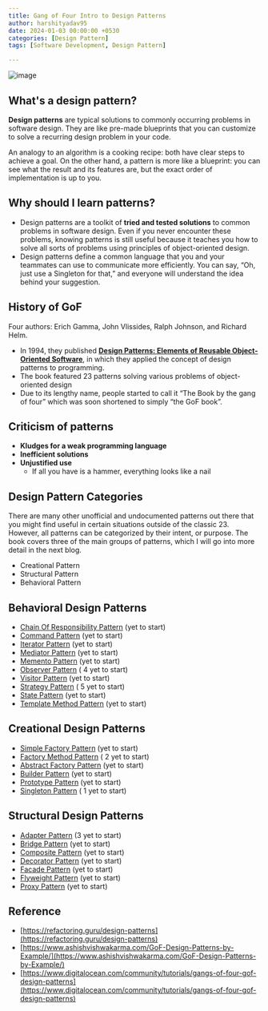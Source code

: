 ```yaml
---
title: Gang of Four Intro to Design Patterns
author: harshityadav95
date: 2024-01-03 00:00:00 +0530
categories: [Design Pattern]
tags: [Software Development, Design Pattern]

---
```

![image](https://github.com/harshityadav95/harshityadav95.github.io/assets/14792490/f6e548a9-ad96-4504-a5d5-b54848f27ac3)

## ****What's a design pattern?****

**Design patterns** are typical solutions to commonly occurring problems in software design. They are like pre-made blueprints that you can customize to solve a recurring design problem in your code.

An analogy to an algorithm is a cooking recipe: both have clear steps to achieve a goal. On the other hand, a pattern is more like a blueprint: you can see what the result and its features are, but the exact order of implementation is up to you.

## ****Why should I learn patterns?****

- Design patterns are a toolkit of **tried and tested solutions** to common problems in software design. Even if you never encounter these problems, knowing patterns is still useful because it teaches you how to solve all sorts of problems using principles of object-oriented design.
- Design patterns define a common language that you and your teammates can use to communicate more efficiently. You can say, “Oh, just use a Singleton for that,” and everyone will understand the idea behind your suggestion.

 
## History of GoF

Four authors: Erich Gamma, John Vlissides, Ralph Johnson, and Richard Helm.

- In 1994, they published **[Design Patterns: Elements of Reusable Object-Oriented Software](https://refactoring.guru/gof-book)**, in which they applied the concept of design patterns to programming.
- The book featured 23 patterns solving various problems of object-oriented design
- Due to its lengthy name, people started to call it “The Book by the gang of four” which was soon shortened to simply “the GoF book”.

## ****Criticism of patterns****

- ****Kludges for a weak programming language****
- ****Inefficient solutions****
- ****Unjustified use****
    - If all you have is a hammer, everything looks like a nail

## **Design Pattern Categories**

There are many other unofficial and undocumented patterns out there that you might find useful in certain situations outside of the classic 23. However, all patterns can be categorized by their intent, or purpose. The book covers three of the main groups of patterns, which I will go into more detail in the next blog.

- Creational Pattern
- Structural Pattern
- Behavioral Pattern

## Behavioral Design Patterns

- [Chain Of Responsibility Pattern](https://harshityadav.in/posts/GoF-Design-Patterns-by-Example-Chain-Of-Responsibility-Pattern) (yet to start)
- [Command Pattern](https://harshityadav.in/posts/GoF-Design-Patterns-by-Example-Command-Pattern) (yet to start)
- [Iterator Pattern](https://harshityadav.in/posts/GoF-Design-Patterns-by-Example-Iterator-Pattern) (yet to start)
- [Mediator Pattern](https://harshityadav.in/posts/GoF-Design-Patterns-by-Example-Mediator-Pattern) (yet to start)
- [Memento Pattern](https://harshityadav.in/posts/GoF-Design-Patterns-by-Example-Memento-Pattern) (yet to start)
- [Observer Pattern](https://harshityadav.in/posts/GoF-Design-Patterns-by-Example-Observer-Pattern) ( 4 yet to start)
- [Visitor Pattern](https://harshityadav.in/posts/GoF-Design-Patterns-by-Example-Visitor-Pattern) (yet to start)
- [Strategy Pattern](https://harshityadav.in/posts/GoF-Design-Patterns-by-Example-Strategy-Pattern) ( 5 yet to start)
- [State Pattern](https://harshityadav.in/posts/GoF-Design-Patterns-by-Example-State-Pattern) (yet to start)
- [Template Method Pattern](https://harshityadav.in/posts/GoF-Design-Patterns-by-Example-Template-Method-Pattern) (yet to start)

## Creational Design Patterns

- [Simple Factory Pattern](https://harshityadav.in/posts/GoF-Design-Patterns-by-Example-Simple-Factory-Pattern) (yet to start)
- [Factory Method Pattern](https://harshityadav.in/posts/GoF-Design-Patterns-by-Example-Factory-Method-Pattern) ( 2 yet to start)
- [Abstract Factory Pattern](https://harshityadav.in/posts/GoF-Design-Patterns-by-Example-Abstract-Factory-Pattern) (yet to start)
- [Builder Pattern](https://harshityadav.in/posts/GoF-Design-Patterns-by-Example-Builder-Pattern) (yet to start)
- [Prototype Pattern](https://harshityadav.in/posts/GoF-Design-Patterns-by-Example-Prototype-Pattern) (yet to start)
- [Singleton Pattern](https://harshityadav.in/posts/GoF-Design-Patterns-by-Example-Singleton-Pattern) ( 1 yet to start)

## Structural Design Patterns

- [Adapter Pattern](https://harshityadav.in/posts/GoF-Design-Patterns-by-Example-Adapter-Pattern) (3 yet to start)
- [Bridge Pattern](https://harshityadav.in/posts/GoF-Design-Patterns-by-Example-Bridge-Pattern) (yet to start)
- [Composite Pattern](https://harshityadav.in/posts/GoF-Design-Patterns-by-Example-Composite-Pattern) (yet to start)
- [Decorator Pattern](https://harshityadav.in/posts/GoF-Design-Patterns-by-Example-Decorator-Pattern) (yet to start)
- [Facade Pattern](https://harshityadav.in/posts/GoF-Design-Patterns-by-Example-Facade-Pattern) (yet to start)
- [Flyweight Pattern](https://harshityadav.in/posts/GoF-Design-Patterns-by-Example-Flyweight-Pattern) (yet to start)
- [Proxy Pattern](https://harshityadav.in/posts/GoF-Design-Patterns-by-Example-Proxy-Pattern) (yet to start)

## Reference

- [https://refactoring.guru/design-patterns](https://refactoring.guru/design-patterns)
- [https://www.ashishvishwakarma.com/GoF-Design-Patterns-by-Example/](https://www.ashishvishwakarma.com/GoF-Design-Patterns-by-Example/)
- [https://www.digitalocean.com/community/tutorials/gangs-of-four-gof-design-patterns](https://www.digitalocean.com/community/tutorials/gangs-of-four-gof-design-patterns)
